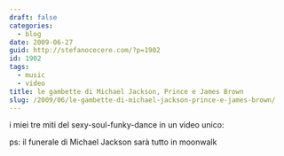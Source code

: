 ```yaml
---
draft: false
categories:
  - blog
date: 2009-06-27
guid: http://stefanocecere.com/?p=1902
id: 1902
tags:
  - music
  - video
title: le gambette di Michael Jackson, Prince e James Brown
slug: /2009/06/le-gambette-di-michael-jackson-prince-e-james-brown/
---
```


i miei tre miti del sexy-soul-funky-dance in un video unico:

ps: il funerale di Michael Jackson sarà tutto in moonwalk